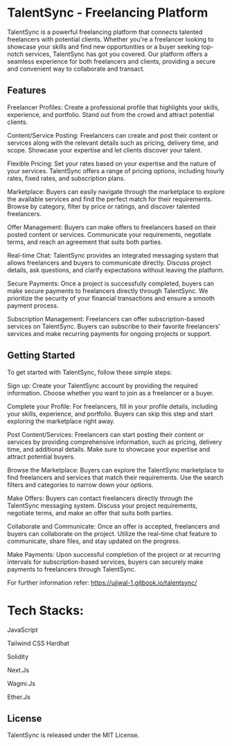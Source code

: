 # TalentSync - Freelancing Platform

TalentSync is a powerful freelancing platform that connects talented freelancers with potential clients. Whether you're a freelancer looking to showcase your skills and find new opportunities or a buyer seeking top-notch services, TalentSync has got you covered. Our platform offers a seamless experience for both freelancers and clients, providing a secure and convenient way to collaborate and transact.

## Features

Freelancer Profiles: Create a professional profile that highlights your skills, experience, and portfolio. Stand out from the crowd and attract potential clients.

Content/Service Posting: Freelancers can create and post their content or services along with the relevant details such as pricing, delivery time, and scope. Showcase your expertise and let clients discover your talent.

Flexible Pricing: Set your rates based on your expertise and the nature of your services. TalentSync offers a range of pricing options, including hourly rates, fixed rates, and subscription plans.

Marketplace: Buyers can easily navigate through the marketplace to explore the available services and find the perfect match for their requirements. Browse by category, filter by price or ratings, and discover talented freelancers.

Offer Management: Buyers can make offers to freelancers based on their posted content or services. Communicate your requirements, negotiate terms, and reach an agreement that suits both parties.

Real-time Chat: TalentSync provides an integrated messaging system that allows freelancers and buyers to communicate directly. Discuss project details, ask questions, and clarify expectations without leaving the platform.

Secure Payments: Once a project is successfully completed, buyers can make secure payments to freelancers directly through TalentSync. We prioritize the security of your financial transactions and ensure a smooth payment process.

Subscription Management: Freelancers can offer subscription-based services on TalentSync. Buyers can subscribe to their favorite freelancers' services and make recurring payments for ongoing projects or support.

## Getting Started

To get started with TalentSync, follow these simple steps:

Sign up: Create your TalentSync account by providing the required information. Choose whether you want to join as a freelancer or a buyer.

Complete your Profile: For freelancers, fill in your profile details, including your skills, experience, and portfolio. Buyers can skip this step and start exploring the marketplace right away.

Post Content/Services: Freelancers can start posting their content or services by providing comprehensive information, such as pricing, delivery time, and additional details. Make sure to showcase your expertise and attract potential buyers.

Browse the Marketplace: Buyers can explore the TalentSync marketplace to find freelancers and services that match their requirements. Use the search filters and categories to narrow down your options.

Make Offers: Buyers can contact freelancers directly through the TalentSync messaging system. Discuss your project requirements, negotiate terms, and make an offer that suits both parties.

Collaborate and Communicate: Once an offer is accepted, freelancers and buyers can collaborate on the project. Utilize the real-time chat feature to communicate, share files, and stay updated on the progress.

Make Payments: Upon successful completion of the project or at recurring intervals for subscription-based services, buyers can securely make payments to freelancers through TalentSync.

For further information refer: https://ujjwal-1.gitbook.io/talentsync/

# Tech Stacks:

JavaScript

Tailwind CSS
Hardhat

Solidity

Next.Js

Wagmi.Js

Ether.Js

## License

TalentSync is released under the MIT License.
